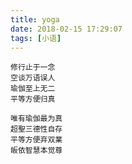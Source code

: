 ```yaml
---
title: yoga
date: 2018-02-15 17:29:07
tags: [小语]
---
```


```
修行止于一念
空谈万语误人
瑜伽至上无二
平等方便归真
```

```
唯有瑜伽最为真
超聖三德性自存
平等方便弃双業
皈依智慧本觉尊
```
